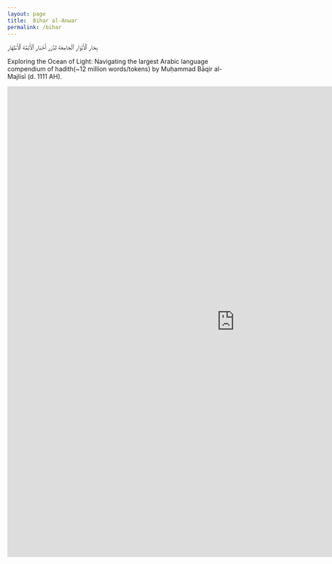```yaml
---
layout: page
title:  Bihar al-Anwar
permalink: /bihar
---
```

بِحَار ٱلْأَنْوَار ٱلْجَامِعَة لِدُرَر أَخْبَار ٱلَأَئِمَّة ٱلْأَطْهَار

Exploring the Ocean of Light: Navigating the largest Arabic language compendium of hadith(~12 million words/tokens) by Muḥammad Bāqir al-Majlisī (d. 1111 AH).

<iframe width="1024" height="1060" src="https://app.powerbi.com/view?r=eyJrIjoiNmRmYThiYmEtYTBlZi00ODg1LTlkNGQtOGQ5M2EzNzhmZDkwIiwidCI6Ijk1ZjZmYjYyLWI1YzUtNDkwNC04NTZjLTJlYTNiNGNjZTA4MyJ9" frameborder="0" allowFullScreen="true"></iframe>
